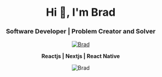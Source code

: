 <h1 align="center">Hi 👋, I'm Brad</h1>
<h3 align="center">Software Developer | Problem Creator and Solver</h3>

<p align="center"> <a href="https://twitter.com/_ibrad" target="blank"><img src="https://img.shields.io/twitter/follow/brad?logo=twitter&style=for-the-badge" alt="Brad" /></a> </p>

<p align="center">
  <b>Reactjs | Nextjs | React Native</b>
</p>

<p align="center">
  <img align="center" style="display: inline;" src="https://github-readme-streak-stats.herokuapp.com/?user=i-brad&" alt="Brad" />
</p>
